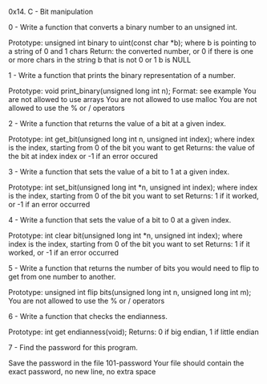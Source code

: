 0x14. C - Bit manipulation

0 - Write a function that converts a binary number to an unsigned int.

Prototype: unsigned int binary to uint(const char *b); where b is pointing to a string of 0 and 1 chars Return: the converted number, or 0 if there is one or more chars in the string b that is not 0 or 1 b is NULL

1 - Write a function that prints the binary representation of a number.

Prototype: void print_binary(unsigned long int n); Format: see example You are not allowed to use arrays You are not allowed to use malloc You are not allowed to use the % or / operators

2 - Write a function that returns the value of a bit at a given index.

Prototype: int get_bit(unsigned long int n, unsigned int index); where index is the index, starting from 0 of the bit you want to get Returns: the value of the bit at index index or -1 if an error occured

3 - Write a function that sets the value of a bit to 1 at a given index.

Prototype: int set_bit(unsigned long int *n, unsigned int index); where index is the index, starting from 0 of the bit you want to set Returns: 1 if it worked, or -1 if an error occurred

4 - Write a function that sets the value of a bit to 0 at a given index.

Prototype: int clear bit(unsigned long int *n, unsigned int index); where index is the index, starting from 0 of the bit you want to set Returns: 1 if it worked, or -1 if an error occurred

5 - Write a function that returns the number of bits you would need to flip to get from one number to another.

Prototype: unsigned int flip bits(unsigned long int n, unsigned long int m); You are not allowed to use the % or / operators

6 - Write a function that checks the endianness.

Prototype: int get endianness(void); Returns: 0 if big endian, 1 if little endian

7 - Find the password for this program.

Save the password in the file 101-password Your file should contain the exact password, no new line, no extra space
